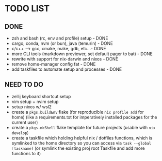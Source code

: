 # TODO LIST

## DONE
- zsh and bash (rc, env and profile) setup - DONE
- cargo, conda, nvm (or bun), java (temurin) - DONE
- c/c++ --> gcc, cmake, make, gdb, etc...- DONE
- more CLI tools (markdown previewer, set default pager to bat) - DONE
- rewrite with support for nix-darwin and nixos - DONE
- remove home-manager config fat - DONE
- add taskfiles to automate setup and processes - DONE

## NEED TO DO
- zellij keyboard shortcut setup
- vim setup + nvim setup
- setup nixos w/ wsl2
- create a `pkgs.buildEnv` flake (for reproducible `nix profile add` for home) (like a requirements.txt for imperatively installed packages for the current user)
- create a `pkgs.mkShell` flake template for future projects (usable with `nix develop`)
- create a taskfile which holding helpful nix / dotfiles functions, which is symlinked to the home directory so you can access via `task --global [taskname]` (or symlink the existing proj root Taskfile and add more functions to it)